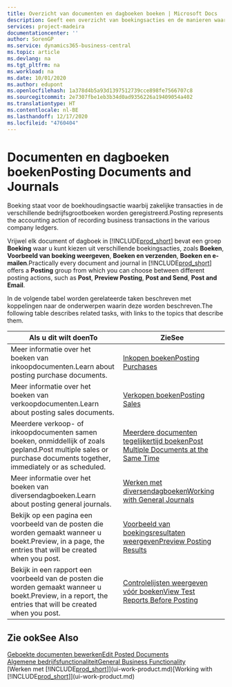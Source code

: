 ```yaml
---
title: Overzicht van documenten en dagboeken boeken | Microsoft Docs
description: Geeft een overzicht van boekingsacties en de manieren waarop u documenten en dagboeken kunt boeken.
services: project-madeira
documentationcenter: ''
author: SorenGP
ms.service: dynamics365-business-central
ms.topic: article
ms.devlang: na
ms.tgt_pltfrm: na
ms.workload: na
ms.date: 10/01/2020
ms.author: edupont
ms.openlocfilehash: 1a378d4b5a93d1397512739cce898fe7566707c8
ms.sourcegitcommit: 2e7307fbe1eb3b34d0ad9356226a19409054a402
ms.translationtype: HT
ms.contentlocale: nl-BE
ms.lasthandoff: 12/17/2020
ms.locfileid: "4760404"
---
```

# <a name="posting-documents-and-journals"></a><span data-ttu-id="eaad5-103">Documenten en dagboeken boeken</span><span class="sxs-lookup"><span data-stu-id="eaad5-103">Posting Documents and Journals</span></span>
<span data-ttu-id="eaad5-104">Boeking staat voor de boekhoudingsactie waarbij zakelijke transacties in de verschillende bedrijfsgrootboeken worden geregistreerd.</span><span class="sxs-lookup"><span data-stu-id="eaad5-104">Posting represents the accounting action of recording business transactions in the various company ledgers.</span></span>

<span data-ttu-id="eaad5-105">Vrijwel elk document of dagboek in [!INCLUDE[prod_short](includes/prod_short.md)] bevat een groep **Boeking** waar u kunt kiezen uit verschillende boekingsacties, zoals **Boeken**, **Voorbeeld van boeking weergeven**, **Boeken en verzenden**, **Boeken en e-mailen**.</span><span class="sxs-lookup"><span data-stu-id="eaad5-105">Practically every document and journal in [!INCLUDE[prod_short](includes/prod_short.md)] offers a **Posting** group from which you can choose between different posting actions, such as **Post**, **Preview Posting**, **Post and Send**, **Post and Email**.</span></span>

<span data-ttu-id="eaad5-106">In de volgende tabel worden gerelateerde taken beschreven met koppelingen naar de onderwerpen waarin deze worden beschreven.</span><span class="sxs-lookup"><span data-stu-id="eaad5-106">The following table describes related tasks, with links to the topics that describe them.</span></span>

| <span data-ttu-id="eaad5-107">Als u dit wilt doen</span><span class="sxs-lookup"><span data-stu-id="eaad5-107">To</span></span> | <span data-ttu-id="eaad5-108">Zie</span><span class="sxs-lookup"><span data-stu-id="eaad5-108">See</span></span> |
| --- | --- |
| <span data-ttu-id="eaad5-109">Meer informatie over het boeken van inkoopdocumenten.</span><span class="sxs-lookup"><span data-stu-id="eaad5-109">Learn about posting purchase documents.</span></span> |[<span data-ttu-id="eaad5-110">Inkopen boeken</span><span class="sxs-lookup"><span data-stu-id="eaad5-110">Posting Purchases</span></span>](ui-post-purchases.md) |
| <span data-ttu-id="eaad5-111">Meer informatie over het boeken van verkoopdocumenten.</span><span class="sxs-lookup"><span data-stu-id="eaad5-111">Learn about posting sales documents.</span></span> |[<span data-ttu-id="eaad5-112">Verkopen boeken</span><span class="sxs-lookup"><span data-stu-id="eaad5-112">Posting Sales</span></span>](ui-post-sales.md) |
| <span data-ttu-id="eaad5-113">Meerdere verkoop- of inkoopdocumenten samen boeken, onmiddellijk of zoals gepland.</span><span class="sxs-lookup"><span data-stu-id="eaad5-113">Post multiple sales or purchase documents together, immediately or as scheduled.</span></span>|[<span data-ttu-id="eaad5-114">Meerdere documenten tegelijkertijd boeken</span><span class="sxs-lookup"><span data-stu-id="eaad5-114">Post Multiple Documents at the Same Time</span></span>](ui-batch-posting.md)|
| <span data-ttu-id="eaad5-115">Meer informatie over het boeken van diversendagboeken.</span><span class="sxs-lookup"><span data-stu-id="eaad5-115">Learn about posting general journals.</span></span> |[<span data-ttu-id="eaad5-116">Werken met diversendagboeken</span><span class="sxs-lookup"><span data-stu-id="eaad5-116">Working with General Journals</span></span>](ui-work-general-journals.md) |
| <span data-ttu-id="eaad5-117">Bekijk op een pagina een voorbeeld van de posten die worden gemaakt wanneer u boekt.</span><span class="sxs-lookup"><span data-stu-id="eaad5-117">Preview, in a page, the entries that will be created when you post.</span></span> |[<span data-ttu-id="eaad5-118">Voorbeeld van boekingsresultaten weergeven</span><span class="sxs-lookup"><span data-stu-id="eaad5-118">Preview Posting Results</span></span>](ui-how-preview-post-results.md) |
| <span data-ttu-id="eaad5-119">Bekijk in een rapport een voorbeeld van de posten die worden gemaakt wanneer u boekt.</span><span class="sxs-lookup"><span data-stu-id="eaad5-119">Preview, in a report, the entries that will be created when you post.</span></span> |[<span data-ttu-id="eaad5-120">Controlelijsten weergeven vóór boeken</span><span class="sxs-lookup"><span data-stu-id="eaad5-120">View Test Reports Before Posting</span></span>](ui-how-view-test-reports-posting.md) |

## <a name="see-also"></a><span data-ttu-id="eaad5-121">Zie ook</span><span class="sxs-lookup"><span data-stu-id="eaad5-121">See Also</span></span>
[<span data-ttu-id="eaad5-122">Geboekte documenten bewerken</span><span class="sxs-lookup"><span data-stu-id="eaad5-122">Edit Posted Documents</span></span>](across-edit-posted-document.md)  
[<span data-ttu-id="eaad5-123">Algemene bedrijfsfunctionaliteit</span><span class="sxs-lookup"><span data-stu-id="eaad5-123">General Business Functionality</span></span>](ui-across-business-areas.md)  
<span data-ttu-id="eaad5-124">[Werken met [!INCLUDE[prod_short](includes/prod_short.md)]](ui-work-product.md)</span><span class="sxs-lookup"><span data-stu-id="eaad5-124">[Working with [!INCLUDE[prod_short](includes/prod_short.md)]](ui-work-product.md)</span></span>
